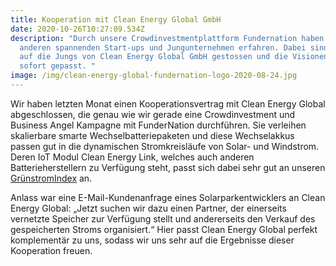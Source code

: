 ```yaml
---
title: Kooperation mit Clean Energy Global GmbH
date: 2020-10-26T10:27:09.534Z
description: "Durch unsere Crowdinvestmentplattform Fundernation haben wir von
  anderen spannenden Start-ups und Jungunternehmen erfahren. Dabei sind wir auch
  auf die Jungs von Clean Energy Global GmbH gestossen und die Visionen haben
  sofort gepasst. "
image: /img/clean-energy-global-fundernation-logo-2020-08-24.jpg
---
```

Wir haben letzten Monat einen Kooperationsvertrag mit Clean Energy Global abgeschlossen, die genau wie wir gerade eine Crowdinvestment und Business Angel Kampagne mit FunderNation durchführen. Sie verleihen skalierbare smarte Wechselbatteriepaketen und diese Wechselakkus passen gut in die dynamischen Stromkreisläufe von Solar- und Windstrom. Deren IoT Modul Clean Energy Link, welches auch anderen Batterieherstellern zu Verfügung steht, passt sich dabei sehr gut an unseren [GrünstromIndex](https://gruenstromindex.de) an. 

Anlass war eine E-Mail-Kundenanfrage eines Solarparkentwicklers an Clean Energy Global: „Jetzt suchen wir dazu einen Partner, der einerseits vernetzte Speicher zur Verfügung stellt und andererseits den Verkauf des gespeicherten Stroms organisiert.“ Hier passt Clean Energy Global perfekt komplementär zu uns, sodass wir uns sehr auf die Ergebnisse dieser Kooperation freuen.
